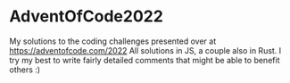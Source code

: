 # AdventOfCode2022
My solutions to the coding challenges presented over at
https://adventofcode.com/2022
All solutions in JS, a couple also in  Rust. 
I try my best to write fairly detailed comments
that might be able to benefit others :)
